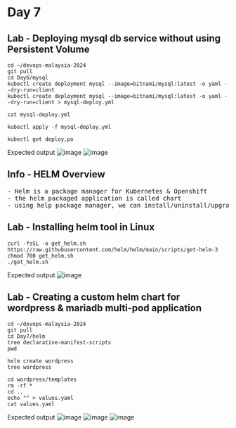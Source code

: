 # Day 7

## Lab - Deploying mysql db service without using Persistent Volume
```
cd ~/devops-malaysia-2024
git pull
cd Day6/mysql
kubectl create deployment mysql --image=bitnami/mysql:latest -o yaml --dry-run=client 
kubectl create deployment mysql --image=bitnami/mysql:latest -o yaml --dry-run=client > mysql-deploy.yml

cat mysql-deploy.yml

kubectl apply -f mysql-deploy.yml

kubectl get deploy,po
```

Expected output
![image](https://github.com/tektutor/devops-malaysia-2024/assets/12674043/3284c9f4-e029-4495-a459-6368b678f146)
![image](https://github.com/tektutor/devops-malaysia-2024/assets/12674043/b47f62b9-387c-417f-a9ab-740848a70064)

## Info - HELM Overview
<pre>
- Helm is a package manager for Kubernetes & Openshift
- the helm packaged application is called chart
- using help package manager, we can install/uninstall/upgrade our application inside Kubernetes/openshift
</pre>

## Lab - Installing helm tool in Linux
```
curl -fsSL -o get_helm.sh https://raw.githubusercontent.com/helm/helm/main/scripts/get-helm-3
chmod 700 get_helm.sh
./get_helm.sh
```

Expected output
![image](https://github.com/tektutor/devops-malaysia-2024/assets/12674043/5ad7c35e-7a50-474e-9594-4af2333a8840)

## Lab - Creating a custom helm chart for wordpress & mariadb multi-pod application
```
cd ~/devops-malaysia-2024
git pull
cd Day7/helm
tree declarative-manifest-scripts
pwd

helm create wordpress
tree wordpress

cd wordpress/templates
rm -rf *
cd ..
echo "" > values.yaml
cat values.yaml
```

Expected output
![image](https://github.com/tektutor/devops-malaysia-2024/assets/12674043/655faefe-8c9d-4205-8066-9714705aedc3)
![image](https://github.com/tektutor/devops-malaysia-2024/assets/12674043/256a565f-4ecd-4435-b7eb-7c975e6f6382)
![image](https://github.com/tektutor/devops-malaysia-2024/assets/12674043/f0991680-0b77-42ee-a9a9-ed299a1c750a)
